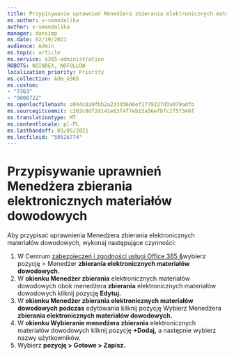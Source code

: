 ```yaml
---
title: Przypisywanie uprawnień Menedżera zbierania elektronicznych materiałów dowodowych
ms.author: v-smandalika
author: v-smandalika
manager: dansimp
ms.date: 02/19/2021
audience: Admin
ms.topic: article
ms.service: o365-administration
ROBOTS: NOINDEX, NOFOLLOW
localization_priority: Priority
ms.collection: Adm_O365
ms.custom:
- "7363"
- "9000722"
ms.openlocfilehash: a944c8a9fbb2a233d36b6ef1779227d3a079adfb
ms.sourcegitcommit: c202c0df2d141e63f4f7eb13a56efbfc2f57348f
ms.translationtype: MT
ms.contentlocale: pl-PL
ms.lasthandoff: 03/05/2021
ms.locfileid: "50526774"
---
```

# <a name="assign-ediscovery-manager-permissions"></a>Przypisywanie uprawnień Menedżera zbierania elektronicznych materiałów dowodowych

Aby przypisać uprawnienia Menedżera zbierania elektronicznych materiałów dowodowych, wykonaj następujące czynności:

1. W Centrum [zabezpieczeń i zgodności usługi Office 365 &](https://sip.protection.office.com/)wybierz pozycję > Menedżer **zbierania elektronicznych materiałów dowodowych.**
2. W **okienku Menedżer zbierania** elektronicznych materiałów dowodowych obok menedżera **zbierania** elektronicznych materiałów dowodowych kliknij pozycję **Edytuj.**
3. W **okienku Menedżer zbierania elektronicznych materiałów dowodowych podczas** edytowania kliknij pozycję Wybierz Menedżera **zbierania elektronicznych materiałów dowodowych.**
4. W **okienku Wybieranie menedżera zbierania** elektronicznych materiałów dowodowych kliknij pozycję **+Dodaj,** a następnie wybierz nazwy użytkowników.
5. Wybierz **pozycję > Gotowe > Zapisz.**